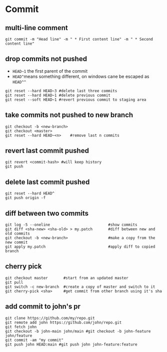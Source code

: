# Commit 

## multi-line comment
```
git commit -m "Head line" -m " * First content line" -m " * Second content line"
```

## drop commits not pushed
- `HEAD~1` the first parent of the commit
- `HEAD^`means something different, on windows cane be escaped as `HEAD^^`
```
git reset --hard HEAD~3 #delete last three commits
git reset --hard HEAD~1 #delete previous commit
git reset --soft HEAD~1 #revert previous commit to staging area
```

## take commits not pushed to new branch
```
git checkout -b <new-branch>
git checkout <master>
git reset --hard HEAD~<n>    #remove last n commits
```

## revert last commit pushed 
```
git revert <commit-hash> #will keep history
git push
```

## delete last commit pushed
```
git reset --hard HEAD^
git push origin -f
```

## diff between two commits
```
git log -5 --oneline                          #show commits
git diff <sha-new> <sha-old> > my.patch       #diff between new and old commits
git checkout -b <new-branch>                  #make a copy from the new commit
git apply my.patch                            #apply diff to copied branch
```

## cherry pick
```
git checkout master       #start from an updated master
git pull
git switch -c new-branch  #create a copy of master and switch to it
git cherry-pick <sha>     #get commit from other branch using it's sha
```

## add commit to john's pr
```
git clone https://github.com/my/repo.git
git remote add john https://github.com/john/repo.git
git fetch john
git checkout -b john-main john/main #git checkout -b john-feature john/feature
git commit -am "my commit"
git push john HEAD:main #git push john john-feature:feature
```
